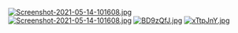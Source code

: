 [![Screenshot-2021-05-14-101608.jpg](https://i.postimg.cc/VsgWKPDr/Screenshot-2021-05-14-101608.jpg)](https://i.postimg.cc/VsgWKPDr/Screenshot-2021-05-14-101608.jpg)
[![Screenshot-2021-05-14-101608.jpg](https://i.imgur.com/1TWqHlm.jpg)](https://i.imgur.com/1TWqHlm.jpg)
[![BD9zQfJ.jpg](https://i.imgur.com/BD9zQfJ.jpg)](https://i.imgur.com/BD9zQfJ.jpg)
[![xTtpJnY.jpg](https://i.imgur.com/xTtpJnY.jpg)](https://i.imgur.com/xTtpJnY.jpg)
